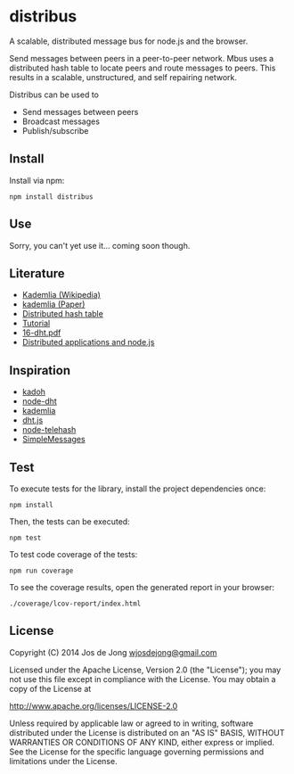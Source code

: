 # distribus

A scalable, distributed message bus for node.js and the browser.

Send messages between peers in a peer-to-peer network. Mbus uses a distributed
hash table to locate peers and route messages to peers. This results in a
scalable, unstructured, and self repairing network.

Distribus can be used to

- Send messages between peers
- Broadcast messages
- Publish/subscribe


## Install

Install via npm:

    npm install distribus


## Use

Sorry, you can't yet use it... coming soon though.


## Literature

- [Kademlia (Wikipedia)](http://en.wikipedia.org/wiki/Kademlia)
- [kademlia (Paper)](http://pdos.csail.mit.edu/~petar/papers/maymounkov-kademlia-lncs.pdf)
- [Distributed hash table](http://en.wikipedia.org/wiki/Distributed_hash_table)
- [Tutorial](http://tutorials.jenkov.com/p2p/index.html)
- [16-dht.pdf](https://www.cs.cmu.edu/~dga/15-744/S07/lectures/16-dht.pdf)
- [Distributed applications and node.js](http://ajlopez.wordpress.com/2013/05/30/aplicaciones-distribuidas-y-node-js/)


## Inspiration

- [kadoh](http://jinroh.github.io/kadoh/)
- [node-dht](https://github.com/stbuehler/node-dht)
- [kademlia](https://github.com/nikhilm/kademlia)
- [dht.js](https://github.com/indutny/dht.js)
- [node-telehash](https://github.com/mnaamani/node-telehash)
- [SimpleMessages](https://github.com/ajlopez/SimpleMessages)


## Test

To execute tests for the library, install the project dependencies once:

    npm install

Then, the tests can be executed:

    npm test

To test code coverage of the tests:

    npm run coverage

To see the coverage results, open the generated report in your browser:

    ./coverage/lcov-report/index.html


## License

Copyright (C) 2014 Jos de Jong <wjosdejong@gmail.com>

Licensed under the Apache License, Version 2.0 (the "License");
you may not use this file except in compliance with the License.
You may obtain a copy of the License at

   http://www.apache.org/licenses/LICENSE-2.0

Unless required by applicable law or agreed to in writing, software
distributed under the License is distributed on an "AS IS" BASIS,
WITHOUT WARRANTIES OR CONDITIONS OF ANY KIND, either express or implied.
See the License for the specific language governing permissions and
limitations under the License.
